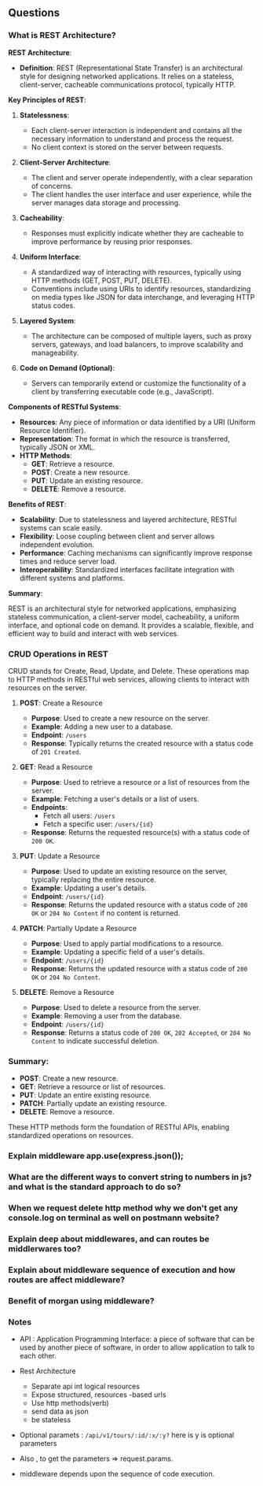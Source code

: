 ## Questions

### What is REST Architecture?

**REST Architecture**:

- **Definition**: REST (Representational State Transfer) is an architectural style for designing networked applications. It relies on a stateless, client-server, cacheable communications protocol, typically HTTP.

**Key Principles of REST**:

1. **Statelessness**:

   - Each client-server interaction is independent and contains all the necessary information to understand and process the request.
   - No client context is stored on the server between requests.

2. **Client-Server Architecture**:

   - The client and server operate independently, with a clear separation of concerns.
   - The client handles the user interface and user experience, while the server manages data storage and processing.

3. **Cacheability**:

   - Responses must explicitly indicate whether they are cacheable to improve performance by reusing prior responses.

4. **Uniform Interface**:

   - A standardized way of interacting with resources, typically using HTTP methods (GET, POST, PUT, DELETE).
   - Conventions include using URIs to identify resources, standardizing on media types like JSON for data interchange, and leveraging HTTP status codes.

5. **Layered System**:

   - The architecture can be composed of multiple layers, such as proxy servers, gateways, and load balancers, to improve scalability and manageability.

6. **Code on Demand (Optional)**:
   - Servers can temporarily extend or customize the functionality of a client by transferring executable code (e.g., JavaScript).

**Components of RESTful Systems**:

- **Resources**: Any piece of information or data identified by a URI (Uniform Resource Identifier).
- **Representation**: The format in which the resource is transferred, typically JSON or XML.
- **HTTP Methods**:
  - **GET**: Retrieve a resource.
  - **POST**: Create a new resource.
  - **PUT**: Update an existing resource.
  - **DELETE**: Remove a resource.

**Benefits of REST**:

- **Scalability**: Due to statelessness and layered architecture, RESTful systems can scale easily.
- **Flexibility**: Loose coupling between client and server allows independent evolution.
- **Performance**: Caching mechanisms can significantly improve response times and reduce server load.
- **Interoperability**: Standardized interfaces facilitate integration with different systems and platforms.

**Summary**:

REST is an architectural style for networked applications, emphasizing stateless communication, a client-server model, cacheability, a uniform interface, and optional code on demand. It provides a scalable, flexible, and efficient way to build and interact with web services.

### CRUD Operations in REST

CRUD stands for Create, Read, Update, and Delete. These operations map to HTTP methods in RESTful web services, allowing clients to interact with resources on the server.

1. **POST**: Create a Resource

   - **Purpose**: Used to create a new resource on the server.
   - **Example**: Adding a new user to a database.
   - **Endpoint**: `/users`
   - **Response**: Typically returns the created resource with a status code of `201 Created`.

2. **GET**: Read a Resource

   - **Purpose**: Used to retrieve a resource or a list of resources from the server.
   - **Example**: Fetching a user's details or a list of users.
   - **Endpoints**:
     - Fetch all users: `/users`
     - Fetch a specific user: `/users/{id}`
   - **Response**: Returns the requested resource(s) with a status code of `200 OK`.

3. **PUT**: Update a Resource

   - **Purpose**: Used to update an existing resource on the server, typically replacing the entire resource.
   - **Example**: Updating a user's details.
   - **Endpoint**: `/users/{id}`
   - **Response**: Returns the updated resource with a status code of `200 OK` or `204 No Content` if no content is returned.

4. **PATCH**: Partially Update a Resource

   - **Purpose**: Used to apply partial modifications to a resource.
   - **Example**: Updating a specific field of a user's details.
   - **Endpoint**: `/users/{id}`
   - **Response**: Returns the updated resource with a status code of `200 OK` or `204 No Content`.

5. **DELETE**: Remove a Resource
   - **Purpose**: Used to delete a resource from the server.
   - **Example**: Removing a user from the database.
   - **Endpoint**: `/users/{id}`
   - **Response**: Returns a status code of `200 OK`, `202 Accepted`, or `204 No Content` to indicate successful deletion.

### Summary:

- **POST**: Create a new resource.
- **GET**: Retrieve a resource or list of resources.
- **PUT**: Update an entire existing resource.
- **PATCH**: Partially update an existing resource.
- **DELETE**: Remove a resource.

These HTTP methods form the foundation of RESTful APIs, enabling standardized operations on resources.

### Explain middleware app.use(express.json());

### What are the different ways to convert string to numbers in js? and what is the standard approach to do so?

### When we request delete http method why we don't get any console.log on terminal as well on postmann website?

### Explain deep about middlewares, and can routes be middlerwares too?

### Explain about middleware sequence of execution and how routes are affect middleware?

### Benefit of morgan using middleware?

###

### Notes

- API : Application Programming Interface: a piece of software that can be used by another piece of software, in order to allow application to talk to each other.

- Rest Architecture

  - Separate api int logical resources
  - Expose structured, resources -based urls
  - Use http methods(verb)
  - send data as json
  - be stateless

- Optional paramets : `/api/v1/tours/:id/:x/:y?` here is y is optional parameters
- Also , to get the parameters => request.params.
- middleware depends upon the sequence of code execution.
